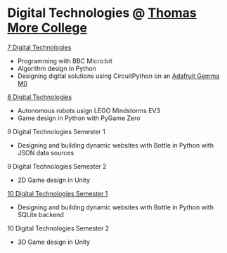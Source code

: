 # Digital Technologies @ [Thomas More College](https://www.tmc.catholic.edu.au/)

[7 Digital Technologies](https://tmcdigitech.github.io/dit7/)
- Programming with BBC Micro:bit
- Algorithm design in Python
- Designing digital solutions using CircuitPython on an [Adafruit Gemma M0](https://learn.adafruit.com/adafruit-gemma-m0/overview)

[8 Digital Technologies](https://tmcdigitech.github.io/dit8/)
- Autonomous robots usign LEGO Mindstorms EV3
- Game design in Python with PyGame Zero

9 Digital Technologies Semester 1
- Designing and building dynamic websites with Bottle in Python with JSON data sources

9 Digital Technologies Semester 2
- 2D Game design in Unity

[10 Digital Technologies Semester 1](https://tmcdigitech.github.io/dit10a/)
- Designing and building dynamic websites with Bottle in Python with SQLite backend

10 Digital Technologies Semester 2
- 3D Game design in Unity


<!-- - [Unity](https://tmcdigitech.github.io/unity/) -->

